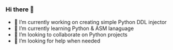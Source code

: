 ### Hi there 👋

<!--
**Nafis28/nafis28** is a ✨ _special_ ✨ repository because its `README.md` (this file) appears on your GitHub profile.
-->


- 🔭 I’m currently working on creating simple Python DDL injector
- 🌱 I’m currently learning Python & ASM lanaguage 
- 👯 I’m looking to collaborate on Python projects
- 🤔 I’m looking for help when needed

